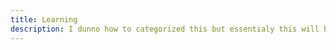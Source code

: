 ```yaml
---
title: Learning
description: I dunno how to categorized this but essentialy this will be learning on random stuff such as language or random facts
---
```

